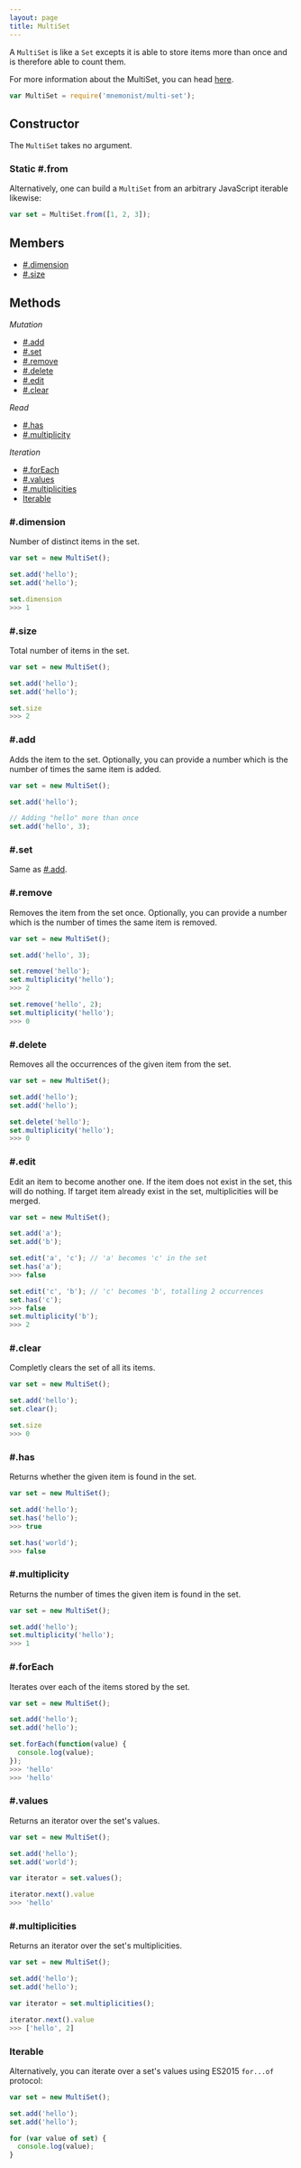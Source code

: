 ```yaml
---
layout: page
title: MultiSet
---
```


A `MultiSet` is like a `Set` excepts it is able to store items more than once and is therefore able to count them.

For more information about the MultiSet, you can head [here](https://en.wikipedia.org/wiki/Multiset).

```js
var MultiSet = require('mnemonist/multi-set');
```

## Constructor

The `MultiSet` takes no argument.

### Static #.from

Alternatively, one can build a `MultiSet` from an arbitrary JavaScript iterable likewise:

```js
var set = MultiSet.from([1, 2, 3]);
```

## Members

* [#.dimension](#dimension)
* [#.size](#size)

## Methods

*Mutation*

* [#.add](#add)
* [#.set](#set)
* [#.remove](#remove)
* [#.delete](#delete)
* [#.edit](#edit)
* [#.clear](#clear)

*Read*

* [#.has](#has)
* [#.multiplicity](#multiplicity)

*Iteration*

* [#.forEach](#foreach)
* [#.values](#values)
* [#.multiplicities](#multiplicities)
* [Iterable](#iterable)

### #.dimension

Number of distinct items in the set.

```js
var set = new MultiSet();

set.add('hello');
set.add('hello');

set.dimension
>>> 1
```

### #.size

Total number of items in the set.

```js
var set = new MultiSet();

set.add('hello');
set.add('hello');

set.size
>>> 2
```

### #.add

Adds the item to the set. Optionally, you can provide a number which is the number of times the same item is added.

```js
var set = new MultiSet();

set.add('hello');

// Adding "hello" more than once
set.add('hello', 3);
```

### #.set

Same as [#.add](#add).

### #.remove

Removes the item from the set once. Optionally, you can provide a number which is the number of times the same item is removed.

```js
var set = new MultiSet();

set.add('hello', 3);

set.remove('hello');
set.multiplicity('hello');
>>> 2

set.remove('hello', 2);
set.multiplicity('hello');
>>> 0
```

### #.delete

Removes all the occurrences of the given item from the set.

```js
var set = new MultiSet();

set.add('hello');
set.add('hello');

set.delete('hello');
set.multiplicity('hello');
>>> 0
```

### #.edit

Edit an item to become another one. If the item does not exist in the set, this will do nothing. If target item already exist in the set, multiplicities will be merged.

```js
var set = new MultiSet();

set.add('a');
set.add('b');

set.edit('a', 'c'); // 'a' becomes 'c' in the set
set.has('a');
>>> false

set.edit('c', 'b'); // 'c' becomes 'b', totalling 2 occurrences
set.has('c');
>>> false
set.multiplicity('b');
>>> 2
```

### #.clear

Completly clears the set of all its items.

```js
var set = new MultiSet();

set.add('hello');
set.clear();

set.size
>>> 0
```

### #.has

Returns whether the given item is found in the set.

```js
var set = new MultiSet();

set.add('hello');
set.has('hello');
>>> true

set.has('world');
>>> false
```

### #.multiplicity

Returns the number of times the given item is found in the set.

```js
var set = new MultiSet();

set.add('hello');
set.multiplicity('hello');
>>> 1
```

### #.forEach

Iterates over each of the items stored by the set.

```js
var set = new MultiSet();

set.add('hello');
set.add('hello');

set.forEach(function(value) {
  console.log(value);
});
>>> 'hello'
>>> 'hello'
```

### #.values

Returns an iterator over the set's values.

```js
var set = new MultiSet();

set.add('hello');
set.add('world');

var iterator = set.values();

iterator.next().value
>>> 'hello'
```

### #.multiplicities

Returns an iterator over the set's multiplicities.

```js
var set = new MultiSet();

set.add('hello');
set.add('hello');

var iterator = set.multiplicities();

iterator.next().value
>>> ['hello', 2]
```

### Iterable

Alternatively, you can iterate over a set's values using ES2015 `for...of` protocol:

```js
var set = new MultiSet();

set.add('hello');
set.add('hello');

for (var value of set) {
  console.log(value);
}
```
